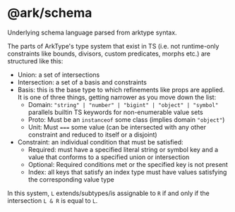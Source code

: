 # @ark/schema

Underlying schema language parsed from arktype syntax.

The parts of ArkType's type system that exist in TS (i.e. not runtime-only constraints like bounds, divisors, custom predicates, morphs etc.) are structured like this:

- Union: a set of intersections
- Intersection: a set of a basis and constraints
- Basis: this is the base type to which refinements like props are applied. It is one of three things, getting narrower as you move down the list:
  - Domain: `"string" | "number" | "bigint" | "object" | "symbol"` parallels builtin TS keywords for non-enumerable value sets
  - Proto: Must be an `instanceof` some class (implies domain `"object"`)
  - Unit: Must `===` some value (can be intersected with any other constraint and reduced to itself or a disjoint)
- Constraint: an individual condition that must be satisfied:
  - Required: must have a specified literal string or symbol key and a value that conforms to a specified union or intersection
  - Optional: Required conditions met or the specified key is not present
  - Index: all keys that satisfy an index type must have values satisfying the corresponding value type

In this system, `L` extends/subtypes/is assignable to `R` if and only if the intersection `L & R` is equal to `L`.
